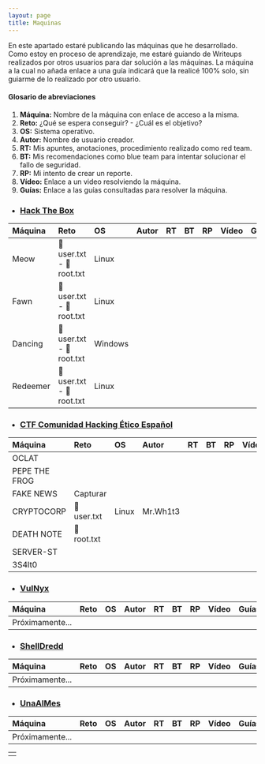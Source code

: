 ```yaml
---
layout: page
title: Maquinas
---
```


En este apartado estaré publicando las máquinas que he desarrollado. Como estoy en proceso de aprendizaje, me estaré guiando de Writeups realizados por otros usuarios para dar solución a las máquinas. La máquina a la cual no añada enlace a una guía indicará que la realicé 100% solo, sin guiarme de lo realizado por otro usuario.

#### Glosario de abreviaciones

1.  **Máquina:** Nombre de la máquina con enlace de acceso a la misma.
2.  **Reto:** ¿Qué se espera conseguir? - ¿Cuál es el objetivo?
3.  **OS:** Sistema operativo.
4.  **Autor:** Nombre de usuario creador.
5.  **RT:** Mis apuntes, anotaciones, procedimiento realizado como red team.
6.  **BT:** Mis recomendaciones como blue team para intentar solucionar el fallo de seguridad.
7.  **RP:** Mi intento de crear un reporte.
8.  **Vídeo:** Enlace a un video resolviendo la máquina.
9.  **Guías:** Enlace a las guías consultadas para resolver la máquina.

* ### [Hack The Box](https://app.hackthebox.com/)

| Máquina | Reto | OS | Autor | RT | BT | RP | Vídeo | Guías |
|:--|:--|:--|:--|:--|:--|:--|:--|:--|
| Meow | 🚩 user.txt - 🚩 root.txt  | Linux |
| Fawn| 🚩 user.txt - 🚩 root.txt  | Linux |
| Dancing | 🚩 user.txt - 🚩 root.txt  | Windows |
| Redeemer | 🚩 user.txt - 🚩 root.txt  | Linux |

* ### [CTF Comunidad Hacking Ético Español](https://ctf.comunidadhackingetico.es/challenges)

| Máquina | Reto | OS | Autor | RT | BT | RP | Vídeo | Guías |
|:--|:--|:--|:--|:--|:--|:--|:--|:--|
| OCLAT | 
| PEPE THE FROG |
| FAKE NEWS | Capturar
| CRYPTOCORP | 🚩 user.txt | Linux | Mr.Wh1t3 |
| DEATH NOTE | 🚩 root.txt
| SERVER-ST |
| 3S4lt0 |

* ### [VulNyx](https://vulnyx.com/)

| Máquina | Reto | OS | Autor | RT | BT | RP | Vídeo | Guías |
|:--|:--|:--|:--|:--|:--|:--|:--|:--|
| Próximamente... |

* ### [ShellDredd](https://shelldredd.github.io/maquinas-ctf)

| Máquina | Reto | OS | Autor | RT | BT | RP | Vídeo | Guías |
|:--|:--|:--|:--|:--|:--|:--|:--|:--|
| Próximamente... |

* ### [UnaAlMes](https://unaalmes.hispasec.com/challenges)

| Máquina | Reto | OS | Autor | RT | BT | RP | Vídeo | Guías |
|:--|:--|:--|:--|:--|:--|:--|:--|:--|
| Próximamente... |



|   |
|:--|
|   |